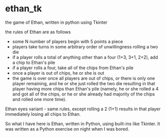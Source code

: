 # ethan_tk
the game of Ethan, written in python using Tkinter

the rules of Ethan are as follows
- some N number of players begin with 5 points a piece
- players take turns in some arbitrary order of unwillingness rolling a two die
- if a player rolls a total of anything other than a four (1+3, 3+1, 2+2), add a chip to Ethan's pile
- if a player rolls a four, take all of the chips from Ethan's pile
- once a player is out of chips, he or she is out
- the game is over once all players are out of chips, or there is only one player remaining, and he or she just rolled the two die resulting in that player having more chips than Ethan's pile (namely, he or she rolled a 4 and got all of the chips, or he or she already had majority of the chips and rolled one more time).

Ethan eyes variant - same rules, except rolling a 2 (1+1) results in that player immediately losing all chips to Ethan. 

So what I have here is Ethan, written in Python, using built-ins like Tkinter. It was written as a Python exercise on night when I was bored. 
